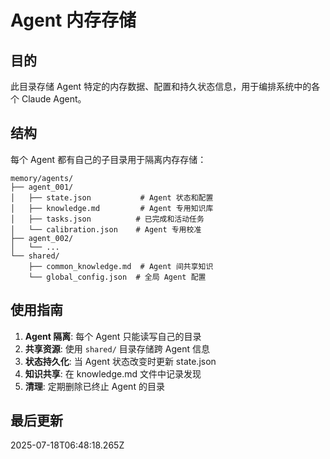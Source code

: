 # Agent 内存存储

## 目的
此目录存储 Agent 特定的内存数据、配置和持久状态信息，用于编排系统中的各个 Claude Agent。

## 结构
每个 Agent 都有自己的子目录用于隔离内存存储：

```
memory/agents/
├── agent_001/
│   ├── state.json           # Agent 状态和配置
│   ├── knowledge.md         # Agent 专用知识库
│   ├── tasks.json          # 已完成和活动任务
│   └── calibration.json    # Agent 专用校准
├── agent_002/
│   └── ...
└── shared/
    ├── common_knowledge.md  # Agent 间共享知识
    └── global_config.json  # 全局 Agent 配置
```

## 使用指南
1. **Agent 隔离**: 每个 Agent 只能读写自己的目录
2. **共享资源**: 使用 `shared/` 目录存储跨 Agent 信息
3. **状态持久化**: 当 Agent 状态改变时更新 state.json
4. **知识共享**: 在 knowledge.md 文件中记录发现
5. **清理**: 定期删除已终止 Agent 的目录

## 最后更新
2025-07-18T06:48:18.265Z